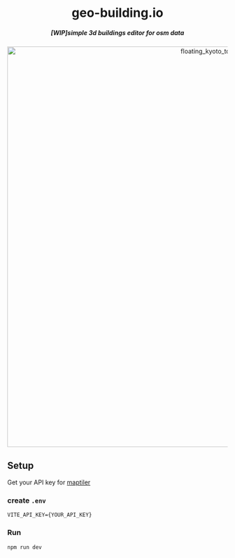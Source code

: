 <div align="center">
<h1>geo-building.io</h1>
<h5>[WIP]simple 3d buildings editor for osm data</h5>

<img width="914" alt="floating_kyoto_tower" src="https://github.com/kaitok/geo-building.io/assets/5301304/64618a8c-b3cc-4f5b-87bd-6d3604f496f3">


</div>

## Setup
Get your API key for [maptiler](https://www.maptiler.com)


### create `.env` 
```
VITE_API_KEY={YOUR_API_KEY}
```

### Run
```
npm run dev
```
